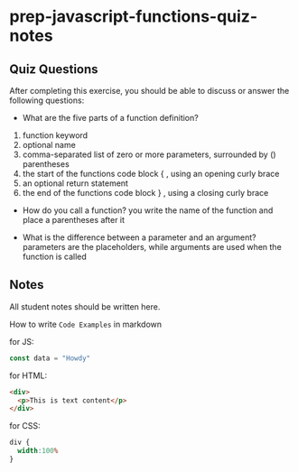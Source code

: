 # prep-javascript-functions-quiz-notes


## Quiz Questions

After completing this exercise, you should be able to discuss or answer the following questions:

- What are the five parts of a function definition?
1. function keyword
2. optional name
3. comma-separated list of zero or more parameters, surrounded by () parentheses
4. the start of the functions code block { , using an opening curly brace
5. an optional return statement
6. the end of the functions code block } , using a closing curly brace

- How do you call a function?
you write the name of the function and place a parentheses after it

- What is the difference between a parameter and an argument?
parameters are the placeholders, while arguments are used when the function is called

## Notes

All student notes should be written here.


How to write `Code Examples` in markdown

for JS:
```javascript
const data = "Howdy"
```

for HTML:
```html
<div>
  <p>This is text content</p>
</div>
```

for CSS:
```css
div {
  width:100%
}
```
